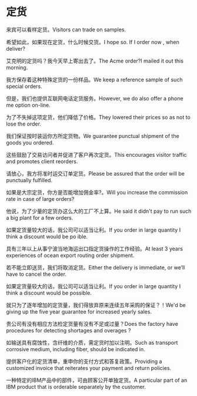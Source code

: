 # 定货

<p><span class="chinese">来宾可以看样定货。</span><span class="english">Visitors can trade on samples.</span></p>

<p><span class="chinese">希望如此，如果现在定货，什么时候交货。</span><span class="english">I hope so. If I order now , when deliver?</span></p>

<p><span class="chinese">艾克明的定货吗？我今天早上寄出去了。</span><span class="english">The Acme order?I mailed it out this morning.</span></p>

<p><span class="chinese">我方保存着这种特殊定货的一份样品。</span><span class="english">We keep a reference sample of such special orders.</span></p>

<p><span class="chinese">但是，我们也提供互联网电话定货服务。</span><span class="english">However, we do also offer a phone me option on-line.</span></p>

<p><span class="chinese">为了不失掉这项定货，他们降低了价格。</span><span class="english">They lowered their prices so as not to lose the order.</span></p>

<p><span class="chinese">我们保证按时装运你方所定货物。</span><span class="english">We guarantee punctual shipment of the goods you ordered.</span></p>

<p><span class="chinese">这些鼓励了交易访问者并促进了客户再次定货。</span><span class="english">This encourages visitor traffic and promotes client reorders.</span></p>

<p><span class="chinese">请放心，我方将准时运交订单定货。</span><span class="english">Please be assured that the order will be punctually fulfilled.</span></p>

<p><span class="chinese">如果是大宗定货，你方是否能增加佣金率?。</span><span class="english">Will you increase the commission rate in case of large orders?</span></p>

<p><span class="chinese">他说，为了少量的定货办这么大的工厂不上算。</span><span class="english">He said it didn't pay to run such a big plant for a few orders.</span></p>

<p><span class="chinese">如果定货量较大的话，我公司可以适当让利。</span><span class="english">If you order in large quantity I think a discount would be po ible.</span></p>

<p><span class="chinese">具有三年以上从事宁波当地海运出口指定货操作的工作经验。</span><span class="english">At least 3 years experiences of ocean export routing order shipment.</span></p>

<p><span class="chinese">若不能立即送货，我们将取消定货。</span><span class="english">Either the delivery is immediate, or we’ll have to cancel the order.</span></p>

<p><span class="chinese">如果定货量较大的话，我公司可以适当让利。</span><span class="english">If you order in large quantity I think a discount would be possible.</span></p>

<p><span class="chinese">就只为了逐年增加的定货量，我们得放弃原来连续五年采购的保证？！</span><span class="english">We'd be giving up the five year guarantee for increased yearly sales.</span></p>

<p><span class="chinese">贵公司有没有相应方法检定货量有没有不足或过量？</span><span class="english">Does the factory have procedures for detecting shortages and overages ?</span></p>

<p><span class="chinese">如输送具有腐蚀性，含纤维的介质，需定货时加以注明。</span><span class="english">Such as transport corrosive medium, including fiber, should be indicated in.</span></p>

<p><span class="chinese">提供客户化的定货清单，重申你的支付方式和答复政策。</span><span class="english">Providing a customized invoice that reiterates your payment and return policies.</span></p>

<p><span class="chinese">一种特定的IBM产品中的部件，可由顾客公开单独定货。</span><span class="english">A particular part of an IBM product that is orderable separately by the customer.</span></p>

